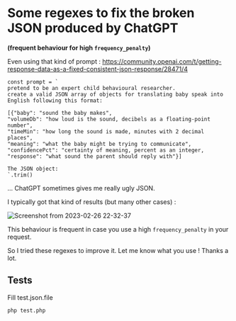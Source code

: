 # Some regexes to fix the broken JSON produced by ChatGPT

**(frequent behaviour for high `frequency_penalty`)**

Even using that kind of prompt : https://community.openai.com/t/getting-response-data-as-a-fixed-consistent-json-response/28471/4

```
const prompt = `
pretend to be an expert child behavioural researcher.
create a valid JSON array of objects for translating baby speak into English following this format:

[{"baby": "sound the baby makes",
"volumeDb": "how loud is the sound, decibels as a floating-point number",
"timeMin": "how long the sound is made, minutes with 2 decimal places",
"meaning": "what the baby might be trying to communicate",
"confidencePct": "certainty of meaning, percent as an integer,
"response": "what sound the parent should reply with"}]

The JSON object:
`.trim()
```

... ChatGPT sometimes gives me really ugly JSON.

I typically got that kind of results (but many other cases) :

![Screenshot from 2023-02-26 22-32-37](https://user-images.githubusercontent.com/17531455/221438616-0503e670-b62c-4984-9a68-8d6378b46b18.png)

This behaviour is frequent in case you use a high `frequency_penalty` in your request.

So I tried these regexes to improve it. Let me know what you use ! Thanks a lot.

## Tests

Fill test.json.file

```bash
php test.php
```
